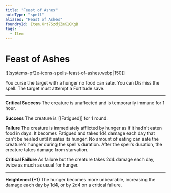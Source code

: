 ```yaml
---
title: "Feast of Ashes"
noteType: "spell"
aliases: "Feast of Ashes"
foundryId: Item.Xrt7SzdjZmK1GKgB
tags:
  - Item
---
```


# Feast of Ashes
![[systems-pf2e-icons-spells-feast-of-ashes.webp|150]]

You curse the target with a hunger no food can sate. You can Dismiss the spell. The target must attempt a Fortitude save.

* * *

**Critical Success** The creature is unaffected and is temporarily immune for 1 hour.

**Success** The creature is [[Fatigued]] for 1 round.

**Failure** The creature is immediately afflicted by hunger as if it hadn't eaten food in days. It becomes Fatigued and takes 1d4 damage each day that can't be healed until it sates its hunger. No amount of eating can sate the creature's hunger during the spell's duration. After the spell's duration, the creature takes damage from starvation.

**Critical Failure** As failure but the creature takes 2d4 damage each day, twice as much as usual for hunger.

* * *

**Heightened (+1)** The hunger becomes more unbearable, increasing the damage each day by 1d4, or by 2d4 on a critical failure.
